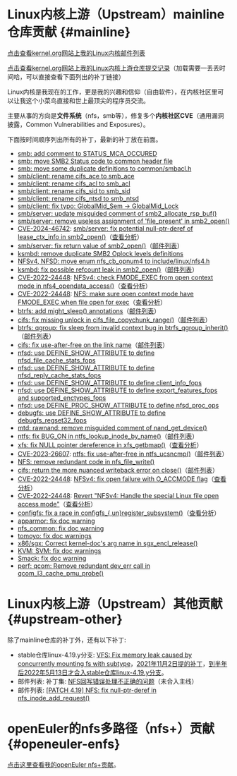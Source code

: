 # Linux内核上游（Upstream）mainline仓库贡献 {#mainline}

[点击查看kernel.org网站上我的Linux内核邮件列表](https://lore.kernel.org/all/?q=chenxiaosong)

[点击查看kernel.org网站上我的Linux内核上游仓库提交记录](https://git.kernel.org/pub/scm/linux/kernel/git/torvalds/linux.git/log/?qt=author&q=chenxiaosong)（加载需要一丢丢时间哈，可以直接查看下面列出的补丁链接）

Linux内核是我现在的工作，更是我的兴趣和信仰（自由软件），在内核社区里可以让我这个小菜鸟直接和世上最顶尖的程序员交流。

主要从事的方向是**文件系统**（nfs，smb等），修复多个**内核社区CVE**（通用漏洞披露，Common Vulnerabilities and Exposures）。

下面按时间顺序列出所有的补丁，最新的补丁放在前面。

- [smb: add comment to STATUS_MCA_OCCURED](https://git.kernel.org/pub/scm/linux/kernel/git/torvalds/linux.git/commit/?id=e2fcd3fa0351ea2133d1238fcc6a9f140c52d36f)
- [smb: move SMB2 Status code to common header file](https://git.kernel.org/pub/scm/linux/kernel/git/torvalds/linux.git/commit/?id=78181a5504a401e421e65d0257a33f904e0e7c29)
- [smb: move some duplicate definitions to common/smbacl.h](https://git.kernel.org/pub/scm/linux/kernel/git/torvalds/linux.git/commit/?id=b51174da743b6b7cd87c02e882ebe60dcb99f8bf)
- [smb/client: rename cifs_ace to smb_ace](https://git.kernel.org/pub/scm/linux/kernel/git/torvalds/linux.git/commit/?id=09bedafc1e2c5c82aad3cbfe1359e2b0bf752f3a)
- [smb/client: rename cifs_acl to smb_acl](https://git.kernel.org/pub/scm/linux/kernel/git/torvalds/linux.git/commit/?id=251b93ae73805b216e84ed2190b525f319da4c87)
- [smb/client: rename cifs_sid to smb_sid](https://git.kernel.org/pub/scm/linux/kernel/git/torvalds/linux.git/commit/?id=7f599d8fb3e087aff5be4e1392baaae3f8d42419)
- [smb/client: rename cifs_ntsd to smb_ntsd](https://git.kernel.org/pub/scm/linux/kernel/git/torvalds/linux.git/commit/?id=3651487607ae778df1051a0a38bb34a5bd34e3b7)
- [smb/client: fix typo: GlobalMid_Sem -> GlobalMid_Lock](https://git.kernel.org/pub/scm/linux/kernel/git/torvalds/linux.git/commit/?id=5e51224d2afbda57f33f47485871ee5532145e18)
- [smb/server: update misguided comment of smb2_allocate_rsp_buf()](https://git.kernel.org/pub/scm/linux/kernel/git/torvalds/linux.git/commit/?id=2b7e0573a49064d9c94c114b4471327cd96ae39c)
- [smb/server: remove useless assignment of 'file_present' in smb2_open()](https://git.kernel.org/pub/scm/linux/kernel/git/torvalds/linux.git/commit/?id=0dd771b7d60b8281f10f6721783c60716d22075f)
- [CVE-2024-46742](https://nvd.nist.gov/vuln/detail/CVE-2024-46742): [smb/server: fix potential null-ptr-deref of lease_ctx_info in smb2_open()](https://git.kernel.org/pub/scm/linux/kernel/git/torvalds/linux.git/commit/?id=4e8771a3666c8f216eefd6bd2fd50121c6c437db)（[查看分析](https://chenxiaosong.com/course/smb/patch/CVE-2024-46742.html)）
- [smb/server: fix return value of smb2_open()](https://git.kernel.org/pub/scm/linux/kernel/git/torvalds/linux.git/commit/?id=2186a116538a715b20e15f84fdd3545e5fe0a39b)（[邮件列表](https://lore.kernel.org/all/20240822082101.391272-2-chenxiaosong@chenxiaosong.com/)）
- [ksmbd: remove duplicate SMB2 Oplock levels definitions](https://git.kernel.org/pub/scm/linux/kernel/git/torvalds/linux.git/commit/?id=ac5399d48616644cb6ddfe39f8babe807d5f5cbd)
- [NFSv4, NFSD: move enum nfs_cb_opnum4 to include/linux/nfs4.h](https://git.kernel.org/pub/scm/linux/kernel/git/torvalds/linux.git/commit/?id=52e89100754b2e888cb63bf2d19e65d809497cd6)
- [ksmbd: fix possible refcount leak in smb2_open()](https://git.kernel.org/pub/scm/linux/kernel/git/torvalds/linux.git/commit/?id=2624b445544ffc1472ccabfb6ec867c199d4c95c)（[邮件列表](https://patchwork.kernel.org/project/cifs-client/patch/20230302135804.2583061-1-chenxiaosong2@huawei.com/)）
- [CVE-2022-24448](https://nvd.nist.gov/vuln/detail/CVE-2022-24448): [NFSv4: check FMODE_EXEC from open context mode in nfs4_opendata_access()](https://git.kernel.org/pub/scm/linux/kernel/git/torvalds/linux.git/commit/?id=d564d2c4c2445cb0972453933dc87c2dcaac8597)（[查看分析](https://chenxiaosong.com/course/kernel/my-patch/CVE-2022-24448.html)）
- [CVE-2022-24448](https://nvd.nist.gov/vuln/detail/CVE-2022-24448): [NFS: make sure open context mode have FMODE_EXEC when file open for exec](https://git.kernel.org/pub/scm/linux/kernel/git/torvalds/linux.git/commit/?id=6f1c1d95dc93b52a8ef9cc1f3f610c2d5e6b217b)（[查看分析](https://chenxiaosong.com/course/kernel/my-patch/CVE-2022-24448.html)）
- [btrfs: add might_sleep() annotations](https://git.kernel.org/pub/scm/linux/kernel/git/torvalds/linux.git/commit/?id=a4c853af0c511d7e0f7cb306bbc8a4f1dbdb64ca)（[邮件列表](https://lore.kernel.org/all/20221116142354.1228954-2-chenxiaosong2@huawei.com/)）
- [cifs: fix missing unlock in cifs_file_copychunk_range()](https://git.kernel.org/pub/scm/linux/kernel/git/torvalds/linux.git/commit/?id=502487847743018c93d75b401eac2ea4c4973123)（[邮件列表](https://patchwork.kernel.org/project/cifs-client/patch/20221119045159.1400244-1-chenxiaosong2@huawei.com/)）
- [btrfs: qgroup: fix sleep from invalid context bug in btrfs_qgroup_inherit()](https://git.kernel.org/pub/scm/linux/kernel/git/torvalds/linux.git/commit/?id=f7e942b5bb35d8e3af54053d19a6bf04143a3955)（[邮件列表](https://lore.kernel.org/all/20221116142354.1228954-3-chenxiaosong2@huawei.com/)）
- [cifs: fix use-after-free on the link name](https://git.kernel.org/pub/scm/linux/kernel/git/torvalds/linux.git/commit/?id=542228db2f28fdf775b301f2843e1fe486e7c797)（[邮件列表](https://patchwork.kernel.org/project/cifs-client/patch/20221104074441.634677-1-chenxiaosong2@huawei.com/)）
- [nfsd: use DEFINE_SHOW_ATTRIBUTE to define nfsd_file_cache_stats_fops](https://git.kernel.org/pub/scm/linux/kernel/git/torvalds/linux.git/commit/?id=1342f9dd3fc219089deeb2620f6790f19b4129b1)
- [nfsd: use DEFINE_SHOW_ATTRIBUTE to define nfsd_reply_cache_stats_fops](https://git.kernel.org/pub/scm/linux/kernel/git/torvalds/linux.git/commit/?id=64776611a06322b99386f8dfe3b3ba1aa0347a38)
- [nfsd: use DEFINE_SHOW_ATTRIBUTE to define client_info_fops](https://git.kernel.org/pub/scm/linux/kernel/git/torvalds/linux.git/commit/?id=1d7f6b302b75ff7acb9eb3cab0c631b10cfa7542)
- [nfsd: use DEFINE_SHOW_ATTRIBUTE to define export_features_fops and supported_enctypes_fops](https://git.kernel.org/pub/scm/linux/kernel/git/torvalds/linux.git/commit/?id=9beeaab8e05d353d709103cafa1941714b4d5d94)
- [nfsd: use DEFINE_PROC_SHOW_ATTRIBUTE to define nfsd_proc_ops](https://git.kernel.org/pub/scm/linux/kernel/git/torvalds/linux.git/commit/?id=0cfb0c4228a5c8e2ed2b58f8309b660b187cef02)
- [debugfs: use DEFINE_SHOW_ATTRIBUTE to define debugfs_regset32_fops](https://git.kernel.org/pub/scm/linux/kernel/git/torvalds/linux.git/commit/?id=19029f3f47c7f2dd796cecd001619a37034d658a)
- [mtd: rawnand: remove misguided comment of nand_get_device()](https://git.kernel.org/pub/scm/linux/kernel/git/torvalds/linux.git/commit/?id=ddfa68d415c749390e6a89f760b5edfa2774ad7b)
- [ntfs: fix BUG_ON in ntfs_lookup_inode_by_name()](https://git.kernel.org/pub/scm/linux/kernel/git/torvalds/linux.git/commit/?id=1b513f613731e2afc05550e8070d79fac80c661e)（[邮件列表](https://lore.kernel.org/all/20220809064730.2316892-1-chenxiaosong2@huawei.com/)）
- [xfs: fix NULL pointer dereference in xfs_getbmap()](https://git.kernel.org/pub/scm/linux/kernel/git/torvalds/linux.git/commit/?id=001c179c4e26d04db8c9f5e3fef9558b58356be6)（[查看分析](https://chenxiaosong.com/course/kernel/my-patch/xfs-fix-NULL-pointer-dereference-in-xfs_getbmap.html)）
- [CVE-2023-26607](https://nvd.nist.gov/vuln/detail/CVE-2023-26607): [ntfs: fix use-after-free in ntfs_ucsncmp()](https://git.kernel.org/pub/scm/linux/kernel/git/torvalds/linux.git/commit/?id=38c9c22a85aeed28d0831f230136e9cf6fa2ed44)（[邮件列表](https://lore.kernel.org/all/20220709064511.3304299-1-chenxiaosong2@huawei.com/)）
- [NFS: remove redundant code in nfs_file_write()](https://git.kernel.org/pub/scm/linux/kernel/git/torvalds/linux.git/commit/?id=064109db53ecc5d88621d02f36da9f33ca0d64bd)
- [cifs: return the more nuanced writeback error on close()](https://git.kernel.org/pub/scm/linux/kernel/git/torvalds/linux.git/commit/?id=2b058acecf56f6b8fac781911a683219b9ca3b7b)（[邮件列表](https://lore.kernel.org/all/20220518145649.2487377-1-chenxiaosong2@huawei.com/)）
- [CVE-2022-24448](https://nvd.nist.gov/vuln/detail/CVE-2022-24448): [NFSv4: fix open failure with O_ACCMODE flag](https://git.kernel.org/pub/scm/linux/kernel/git/torvalds/linux.git/commit/?id=b243874f6f9568b2daf1a00e9222cacdc15e159c)（[查看分析](https://chenxiaosong.com/course/kernel/my-patch/CVE-2022-24448.html)）
- [CVE-2022-24448](https://nvd.nist.gov/vuln/detail/CVE-2022-24448): [Revert "NFSv4: Handle the special Linux file open access mode"](https://git.kernel.org/pub/scm/linux/kernel/git/torvalds/linux.git/commit/?id=ab0fc21bc7105b54bafd85bd8b82742f9e68898a)（[查看分析](https://chenxiaosong.com/course/kernel/my-patch/CVE-2022-24448.html)）
- [configfs: fix a race in configfs_{,un}register_subsystem()](https://git.kernel.org/pub/scm/linux/kernel/git/torvalds/linux.git/commit/?id=84ec758fb2daa236026506868c8796b0500c047d)（[查看分析](https://chenxiaosong.com/course/kernel/my-patch/configfs-fix-a-race-in-configfs_-un-register_subsyst.html)）
- [apparmor: fix doc warning](https://git.kernel.org/pub/scm/linux/kernel/git/torvalds/linux.git/commit/?id=aa4ceed7c3276852031a3e3d6fa767ff1858831f)
- [nfs_common: fix doc warning](https://git.kernel.org/pub/scm/linux/kernel/git/torvalds/linux.git/commit/?id=5823e40055166cdf959a77e7b5fe75998b0b9b1f)
- [tomoyo: fix doc warnings](https://git.kernel.org/pub/scm/linux/kernel/git/torvalds/linux.git/commit/?id=98eaa63e96273de075f3ce4eac0f18b33d28b84c)
- [x86/sgx: Correct kernel-doc's arg name in sgx_encl_release()](https://git.kernel.org/pub/scm/linux/kernel/git/torvalds/linux.git/commit/?id=1d3156396cf6ea0873145092f4e040374ff1d862)
- [KVM: SVM: fix doc warnings](https://git.kernel.org/pub/scm/linux/kernel/git/torvalds/linux.git/commit/?id=02ffbe6351f5c88337143bcbc649832ded7445c0)
- [Smack: fix doc warning](https://git.kernel.org/pub/scm/linux/kernel/git/torvalds/linux.git/commit/?id=fe6bde732be8c4711a878b11491d9a2749b03909)
- [perf: qcom: Remove redundant dev_err call in qcom_l3_cache_pmu_probe()](https://git.kernel.org/pub/scm/linux/kernel/git/torvalds/linux.git/commit/?id=5ca54404e68de8560ca15e8d0e6b625fd05ceeaf)

# Linux内核上游（Upstream）其他贡献 {#upstream-other}

除了mainline仓库的补丁外，还有以下补丁:

- stable仓库linux-4.19.y分支: [VFS: Fix memory leak caused by concurrently mounting fs with subtype](https://git.kernel.org/pub/scm/linux/kernel/git/stable/linux.git/commit/?h=linux-4.19.y&id=8033f109be4a1d5b466284e8ab9119c04f2a334b)，[2021年11月2日提的补丁](https://lore.kernel.org/all/20211102142206.3972465-1-chenxiaosong2@huawei.com/)，[到半年后2022年5月13日才合入stable仓库linux-4.19.y分支](https://lore.kernel.org/all/20220513142228.347780404@linuxfoundation.org/)。
- 邮件列表: 补丁集: [NFS回写错误处理不正确的问题](https://chenxiaosong.com/course/kernel/my-patch/nfs-handle-writeback-errors-incorrectly.html)（未合入主线）
- 邮件列表: [[PATCH 4.19] NFS: fix null-ptr-deref in nfs_inode_add_request()](https://lore.kernel.org/all/20241209085410.601489-1-chenxiaosong@chenxiaosong.com/)


# openEuler的nfs多路径（nfs+）贡献 {#openeuler-enfs}

[点击这里查看我的openEuler nfs+贡献](https://chenxiaosong.com/enfs-contribution.html)。

